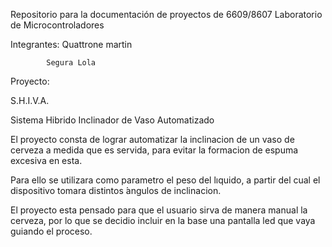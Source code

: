 Repositorio para la documentación de proyectos de
6609/8607 Laboratorio de Microcontroladores

Integrantes: 
            Quattrone martin 
            
            Segura Lola 
            
Proyecto:

S.H.I.V.A. 

Sistema Hibrido Inclinador de Vaso Automatizado

   El proyecto consta de lograr automatizar la inclinacion de un vaso de cerveza
a medida que es servida, para evitar la formacion de espuma excesiva en esta.

   Para ello se utilizara como parametro el peso del lıquido, a partir del cual el dispositivo tomara distintos
 ́angulos de inclinacion.
 
   El proyecto esta pensado para que el usuario sirva de manera manual la cerveza, por lo que se decidio incluir
en la base una pantalla led que vaya guiando el proceso.
